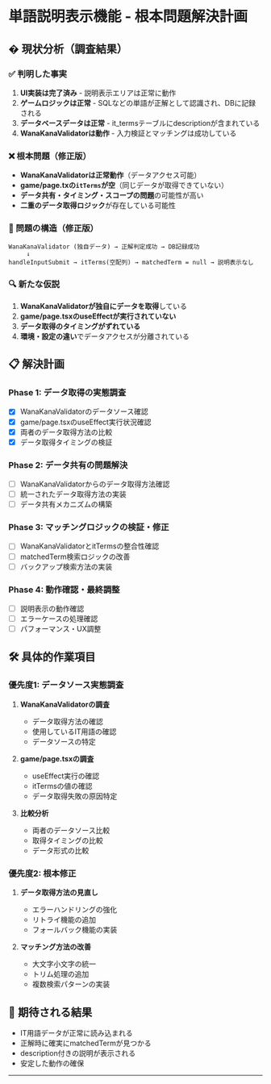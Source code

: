 # 単語説明表示機能 - 根本問題解決計画

## � 現状分析（調査結果）

### ✅ 判明した事実
1. **UI実装は完了済み** - 説明表示エリアは正常に動作
2. **ゲームロジックは正常** - SQLなどの単語が正解として認識され、DBに記録される
3. **データベースデータは正常** - it_termsテーブルにdescriptionが含まれている
4. **WanaKanaValidatorは動作** - 入力検証とマッチングは成功している

### ❌ 根本問題（修正版）
- **WanaKanaValidatorは正常動作**（データアクセス可能）
- **game/page.txの`itTerms`が空**（同じデータが取得できていない）
- **データ共有・タイミング・スコープの問題**の可能性が高い
- **二重のデータ取得ロジック**が存在している可能性

### 🎯 問題の構造（修正版）
```
WanaKanaValidator (独自データ) → 正解判定成功 → DB記録成功
     ↓
handleInputSubmit → itTerms(空配列) → matchedTerm = null → 説明表示なし
```

### 🔍 **新たな仮説**
1. **WanaKanaValidatorが独自にデータを取得**している
2. **game/page.tsxのuseEffectが実行されていない**
3. **データ取得のタイミングがずれている**
4. **環境・設定の違い**でデータアクセスが分離されている

## 📋 解決計画

### Phase 1: データ取得の実態調査
- [x] WanaKanaValidatorのデータソース確認
- [x] game/page.tsxのuseEffect実行状況確認
- [x] 両者のデータ取得方法の比較
- [x] データ取得タイミングの検証

### Phase 2: データ共有の問題解決
- [ ] WanaKanaValidatorからのデータ取得方法確認
- [ ] 統一されたデータ取得方法の実装
- [ ] データ共有メカニズムの構築

### Phase 3: マッチングロジックの検証・修正
- [ ] WanaKanaValidatorとitTermsの整合性確認
- [ ] matchedTerm検索ロジックの改善
- [ ] バックアップ検索方法の実装

### Phase 4: 動作確認・最終調整
- [ ] 説明表示の動作確認
- [ ] エラーケースの処理確認
- [ ] パフォーマンス・UX調整

## 🛠️ 具体的作業項目

### 優先度1: データソース実態調査
1. **WanaKanaValidatorの調査**
   - データ取得方法の確認
   - 使用しているIT用語の確認
   - データソースの特定

2. **game/page.tsxの調査**
   - useEffect実行の確認
   - itTermsの値の確認
   - データ取得失敗の原因特定

3. **比較分析**
   - 両者のデータソース比較
   - 取得タイミングの比較
   - データ形式の比較

### 優先度2: 根本修正
1. **データ取得方法の見直し**
   - エラーハンドリングの強化
   - リトライ機能の追加
   - フォールバック機能の実装

2. **マッチング方法の改善**
   - 大文字小文字の統一
   - トリム処理の追加
   - 複数検索パターンの実装

## 📝 期待される結果
- IT用語データが正常に読み込まれる
- 正解時に確実にmatchedTermが見つかる
- description付きの説明が表示される
- 安定した動作の確保

---
